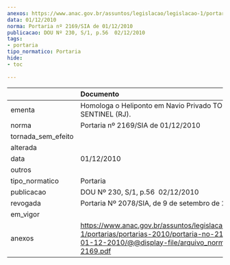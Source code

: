 ```yaml
---
anexos: https://www.anac.gov.br/assuntos/legislacao/legislacao-1/portarias/portarias-2010/portaria-no-2169-sia-de-01-12-2010/@@display-file/arquivo_norma/PA2010-2169.pdf
data: 01/12/2010
norma: Portaria nº 2169/SIA de 01/12/2010
publicacao: DOU Nº 230, S/1, p.56  02/12/2010
tags:
- portaria
tipo_normatico: Portaria
hide: 
- toc 
 
---
```


|                    | Documento                                                                                                                                                         |
|:-------------------|:------------------------------------------------------------------------------------------------------------------------------------------------------------------|
| ementa             | Homologa o Heliponto em Navio Privado TOISA SENTINEL (RJ).                                                                                                        |
| norma              | Portaria nº 2169/SIA de 01/12/2010                                                                                                                                |
| tornada_sem_efeito |                                                                                                                                                                   |
| alterada           |                                                                                                                                                                   |
| data               | 01/12/2010                                                                                                                                                        |
| outros             |                                                                                                                                                                   |
| tipo_normatico     | Portaria                                                                                                                                                          |
| publicacao         | DOU Nº 230, S/1, p.56  02/12/2010                                                                                                                                 |
| revogada           | Portaria Nº 2078/SIA, de 9 de setembro de 2014                                                                                                                    |
| em_vigor           |                                                                                                                                                                   |
| anexos             | https://www.anac.gov.br/assuntos/legislacao/legislacao-1/portarias/portarias-2010/portaria-no-2169-sia-de-01-12-2010/@@display-file/arquivo_norma/PA2010-2169.pdf |